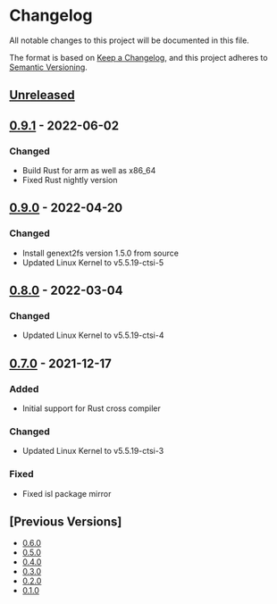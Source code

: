 # Changelog
All notable changes to this project will be documented in this file.

The format is based on [Keep a Changelog](https://keepachangelog.com/en/1.0.0/),
and this project adheres to [Semantic Versioning](https://semver.org/spec/v2.0.0.html).

## [Unreleased]

## [0.9.1] - 2022-06-02
### Changed
- Build Rust for arm as well as x86_64
- Fixed Rust nightly version

## [0.9.0] - 2022-04-20
### Changed
- Install genext2fs version 1.5.0 from source
- Updated Linux Kernel to v5.5.19-ctsi-5

## [0.8.0] - 2022-03-04
### Changed
- Updated Linux Kernel to v5.5.19-ctsi-4

## [0.7.0] - 2021-12-17
### Added
- Initial support for Rust cross compiler

### Changed
- Updated Linux Kernel to v5.5.19-ctsi-3

### Fixed
- Fixed isl package mirror

## [Previous Versions]
- [0.6.0]
- [0.5.0]
- [0.4.0]
- [0.3.0]
- [0.2.0]
- [0.1.0]

[Unreleased]: https://github.com/cartesi/image-toolchain/compare/v0.9.1...HEAD
[0.9.1]: https://github.com/cartesi/image-toolchain/releases/tag/v0.9.1
[0.9.0]: https://github.com/cartesi/image-toolchain/releases/tag/v0.9.0
[0.8.0]: https://github.com/cartesi/image-toolchain/releases/tag/v0.8.0
[0.7.0]: https://github.com/cartesi/image-toolchain/releases/tag/v0.7.0
[0.6.0]: https://github.com/cartesi/image-toolchain/releases/tag/v0.6.0
[0.5.0]: https://github.com/cartesi/image-toolchain/releases/tag/v0.5.0
[0.4.0]: https://github.com/cartesi/image-toolchain/releases/tag/v0.4.0
[0.3.0]: https://github.com/cartesi/image-toolchain/releases/tag/v0.3.0
[0.2.0]: https://github.com/cartesi/image-toolchain/releases/tag/v0.2.0
[0.1.0]: https://github.com/cartesi/image-toolchain/releases/tag/v0.1.0


